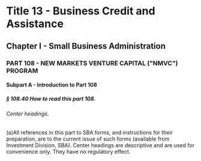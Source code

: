
# Title 13 - Business Credit and Assistance
## Chapter I - Small Business Administration
### PART 108 - NEW MARKETS VENTURE CAPITAL ("NMVC") PROGRAM
#### Subpart A - Introduction to Part 108
##### § 108.40 How to read this part 108.
###### Center headings.

(a)All references in this part to SBA forms, and instructions for their preparation, are to the current issue of such forms (available from Investment Division, SBA). Center headings are descriptive and are used for convenience only. They have no regulatory effect.
